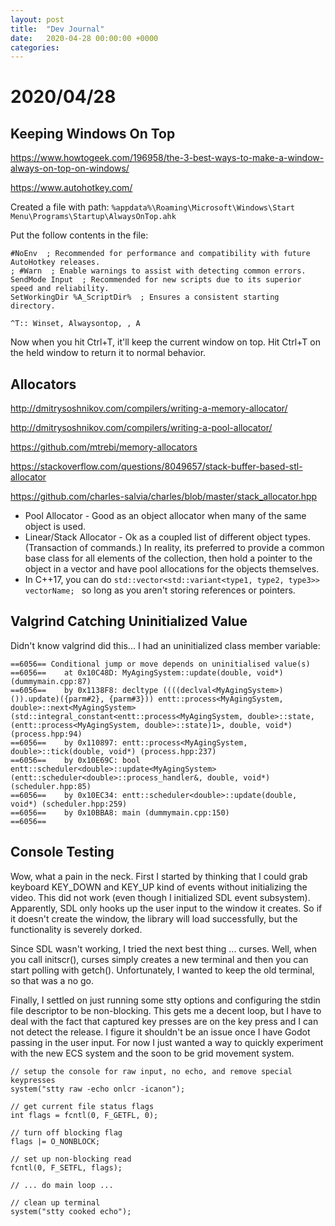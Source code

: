 ```yaml
---
layout: post
title:  "Dev Journal"
date:   2020-04-28 00:00:00 +0000
categories:
---
```


# 2020/04/28

## Keeping Windows On Top

https://www.howtogeek.com/196958/the-3-best-ways-to-make-a-window-always-on-top-on-windows/

https://www.autohotkey.com/

Created a file with path:
`%appdata%\Roaming\Microsoft\Windows\Start Menu\Programs\Startup\AlwaysOnTop.ahk`

Put the follow contents in the file:

```
#NoEnv  ; Recommended for performance and compatibility with future AutoHotkey releases.
; #Warn  ; Enable warnings to assist with detecting common errors.
SendMode Input  ; Recommended for new scripts due to its superior speed and reliability.
SetWorkingDir %A_ScriptDir%  ; Ensures a consistent starting directory.

^T:: Winset, Alwaysontop, , A
```

Now when you hit Ctrl+T, it'll keep the current window on top. Hit Ctrl+T on the held window to return it to normal behavior.

## Allocators

http://dmitrysoshnikov.com/compilers/writing-a-memory-allocator/

http://dmitrysoshnikov.com/compilers/writing-a-pool-allocator/

https://github.com/mtrebi/memory-allocators

https://stackoverflow.com/questions/8049657/stack-buffer-based-stl-allocator

https://github.com/charles-salvia/charles/blob/master/stack_allocator.hpp

* Pool Allocator - Good as an object allocator when many of the same object is used.
* Linear/Stack Allocator - Ok as a coupled list of different object types. (Transaction of commands.) In reality, its preferred to provide a common base class for all elements of the collection, then hold a pointer to the object in a vector and have pool allocations for the objects themselves.
* In C++17, you can do `std::vector<std::variant<type1, type2, type3>> vectorName; ` so long as you aren't storing references or pointers.

## Valgrind Catching Uninitialized Value

Didn't know valgrind did this... I had an uninitialized class member variable:

```
==6056== Conditional jump or move depends on uninitialised value(s)
==6056==    at 0x10C48D: MyAgingSystem::update(double, void*) (dummymain.cpp:87)
==6056==    by 0x1138F8: decltype ((((declval<MyAgingSystem>)()).update)({parm#2}, {parm#3})) entt::process<MyAgingSystem, double>::next<MyAgingSystem>(std::integral_constant<entt::process<MyAgingSystem, double>::state, (entt::process<MyAgingSystem, double>::state)1>, double, void*) (process.hpp:94)
==6056==    by 0x110897: entt::process<MyAgingSystem, double>::tick(double, void*) (process.hpp:237)
==6056==    by 0x10E69C: bool entt::scheduler<double>::update<MyAgingSystem>(entt::scheduler<double>::process_handler&, double, void*) (scheduler.hpp:85)
==6056==    by 0x10EC34: entt::scheduler<double>::update(double, void*) (scheduler.hpp:259)
==6056==    by 0x10BBA8: main (dummymain.cpp:150)
==6056== 
```

## Console Testing

Wow, what a pain in the neck. First I started by thinking that I could grab keyboard KEY_DOWN and KEY_UP kind of events without initializing the video. This did not work (even though I initialized SDL event subsystem). Apparently, SDL only hooks up the user input to the window it creates. So if it doesn't create the window, the library will load successfully, but the functionality is severely dorked.

Since SDL wasn't working, I tried the next best thing ... curses. Well, when you call initscr(), curses simply creates a new terminal and then you can start polling with getch(). Unfortunately, I wanted to keep the old terminal, so that was a no go.

Finally, I settled on just running some stty options and configuring the stdin file descriptor to be non-blocking. This gets me a decent loop, but I have to deal with the fact that captured key presses are on the key press and I can not detect the release. I figure it shouldn't be an issue once I have Godot passing in the user input. For now I just wanted a way to quickly experiment with the new ECS system and the soon to be grid movement system.

```
// setup the console for raw input, no echo, and remove special keypresses
system("stty raw -echo onlcr -icanon");

// get current file status flags
int flags = fcntl(0, F_GETFL, 0);

// turn off blocking flag
flags |= O_NONBLOCK;

// set up non-blocking read
fcntl(0, F_SETFL, flags);

// ... do main loop ...

// clean up terminal
system("stty cooked echo");
```

